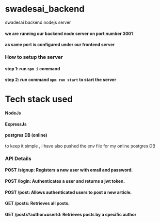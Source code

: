 # swadesai_backend
 swadesai backend nodejs server

#### we are running our  backend node server on port number 3001
#### as same port is configured under our frontend server

### How to setup the server
#### step 1: run `npm i` command
#### step 2: run command `npm run start` to start the server
# Tech stack used
#### NodeJs
#### ExpressJs
#### postgres DB (online)

to keep it simple , i have also pushed the env file for my online postgres DB

### API Details
#### POST /signup: Registers a new user with email and password.
#### POST /login: Authenticates a user and returns a jwt token.
#### POST /post: Allows authenticated users to post a new article.
#### GET /posts: Retrieves all posts.
#### GET /posts?author=userId: Retrieves posts by a specific author
